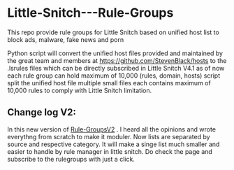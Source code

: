 # Little-Snitch---Rule-Groups
This repo provide rule groups for Little Snitch based on unified host list to block ads, malware, fake news and porn

Python script will convert the unified host files provided and maintained by the great team and members at https://github.com/StevenBlack/hosts to the .lsrules files which can be directly subscribed in Little Snitch V4.1
as of now each rule group can hold maximum of 10,000 (rules, domain, hosts) script split the unified host file multiple small files each contains maximum of 10,000 rules to comply with Little Snitch limitation.

## Change log V2:
In this new version of [Rule-GroupsV2](https://rulegroups.com "Litle Snitch Rule-Groups") . I heard all the opinions and wrote everythng from scratch to make it moduler. Now lists are separated by source and respective category. It will make a singe list much smaller and easier to handle by rule manager in little snitch. Do check the page and subscribe to the rulegroups with just a click. 
